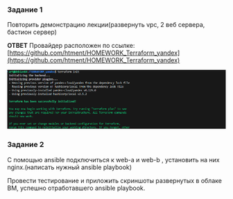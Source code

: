 ### Задание 1 

Повторить демонстрацию лекции(развернуть vpc, 2 веб сервера, бастион сервер)


**ОТВЕТ**
Провайдер расположен по ссылке:
[https://github.com/htment/HOMEWORK_Terraform_yandex](https://github.com/htment/HOMEWORK_Terraform_yandex)

![screen_TERRAFORM_init](./img/terraform_init.png)

### Задание 2 

С помощью ansible подключиться к web-a и web-b , установить на них nginx.(написать нужный ansible playbook)


Провести тестирование и приложить скриншоты развернутых в облаке ВМ, успешно отработавшего ansible playbook. 

